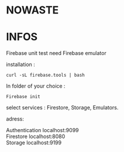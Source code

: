 # NOWASTE

# INFOS

Firebase unit test need Firebase emulator

installation :
```
curl -sL firebase.tools | bash
```

In folder of your choice : 
```
Firebase init
```

select services :
Firestore, Storage, Emulators.

adress:

Authentication  localhost:9099  
Firestore       localhost:8080  
Storage         localhost:9199 





